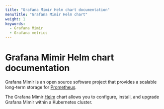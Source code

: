 ```yaml
---
title: "Grafana Mimir Helm chart documentation"
menuTitle: "Grafana Mimir Helm chart"
weight: 1
keywords:
  - Grafana Mimir
  - Grafana metrics
---
```


# Grafana Mimir Helm chart documentation

Grafana Mimir is an open source software project that provides a scalable long-term storage for [Prometheus](https://prometheus.io).

The Grafana Mimir [Helm](https://helm.sh/) chart allows you to configure, install, and upgrade Grafana Mimir within a Kubernetes cluster.